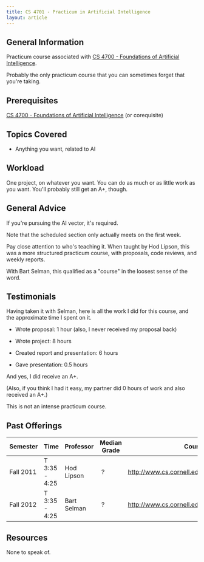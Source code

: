 ```yaml
---
title: CS 4701 - Practicum in Artificial Intelligence
layout: article
---
```


## General Information

Practicum course associated with [CS 4700 - Foundations of Artificial Intelligence](https://github.com/mrkev/Official-CS-Wiki/blob/master/classes/CS4700.md).

Probably the only practicum course that you can sometimes forget that you're taking.

## Prerequisites

[CS 4700 - Foundations of Artificial Intelligence](https://github.com/mrkev/Official-CS-Wiki/blob/master/classes/CS4700.md) (or corequisite)

## Topics Covered

 - Anything you want, related to AI

## Workload

One project, on whatever you want. You can do as much or as little work as you want. You'll probably still get an A+, though.

## General Advice

If you're pursuing the AI vector, it's required.

Note that the scheduled section only actually meets on the first week.

Pay close attention to who's teaching it. When taught by Hod Lipson, this was a more structured practicum course, with proposals, code reviews, and weekly reports.

With Bart Selman, this qualified as a "course" in the loosest sense of the word.

## Testimonials

Having taken it with Selman, here is all the work I did for this course, and the approximate time I spent on it.

 -  Wrote proposal: 1 hour (also, I never received my proposal back)

 -  Wrote project: 8 hours

 -  Created report and presentation: 6 hours

 -  Gave presentation: 0.5 hours

And yes, I did receive an A+.

(Also, if you think I had it easy, my partner did 0 hours of work and also received an A+.)

This is not an intense practicum course.

## Past Offerings

| Semester | Time | Professor | Median Grade | Course Page |
| --- | --- | --- | --- | --- |
| Fall 2011 | T 3:35 - 4:25 | Hod Lipson | ? | http://www.cs.cornell.edu/Courses/cs4701/2011fa/ |
| Fall 2012 | T 3:35 - 4:25 | Bart Selman | ? | http://www.cs.cornell.edu/Courses/cs4701/2012fa/ |

## Resources

None to speak of.
